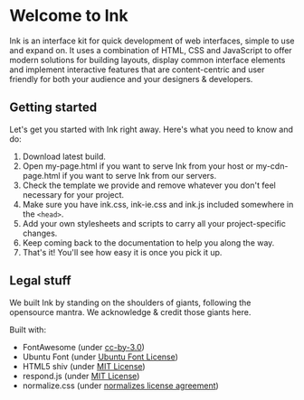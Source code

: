 # Welcome to Ink

Ink is an interface kit for quick development of web interfaces, simple to use and expand on. It uses a combination of HTML, CSS and JavaScript to offer modern solutions for building layouts, display common interface elements and implement interactive features that are content-centric and user friendly for both your audience and your designers & developers.

## Getting started

Let's get you started with Ink right away. Here's what you need to know and do:

1. Download latest build.
2. Open my-page.html if you want to serve Ink from your host or my-cdn-page.html if you want to serve Ink from our servers.
3. Check the template we provide and remove whatever you don't feel necessary for your project.
4. Make sure you have ink.css, ink-ie.css and ink.js included somewhere in the `<head>`.
5. Add your own stylesheets and scripts to carry all your project-specific changes.
6. Keep coming back to the documentation to help you along the way.
7. That's it! You'll see how easy it is once you pick it up.

## Legal stuff

We built Ink by standing on the shoulders of giants, following the opensource mantra. We acknowledge & credit those giants here.

Built with:

* FontAwesome (under [cc-by-3.0](http://creativecommons.org/licenses/by/3.0/))
* Ubuntu Font (under [Ubuntu Font License](http://font.ubuntu.com/licence/))
* HTML5 shiv (under [MIT License](http://opensource.org/licenses/MIT))
* respond.js (under [MIT License](http://opensource.org/licenses/MIT))
* normalize.css (under [normalizes license agreement](https://github.com/necolas/normalize.css/blob/master/LICENSE.md))
